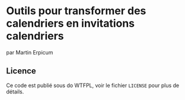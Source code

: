 # Outils pour transformer des calendriers en invitations calendriers

par Martin Erpicum

## Licence

Ce code est publié sous do WTFPL, voir le fichier `LICENSE` pour plus de détails.
